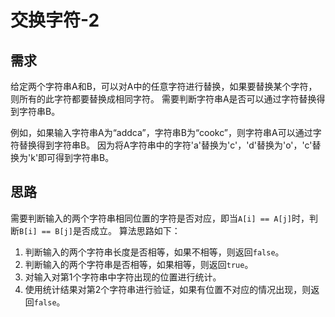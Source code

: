 # 交换字符-2
## 需求
给定两个字符串A和B，可以对A中的任意字符进行替换，如果要替换某个字符，则所有的此字符都要替换成相同字符。
需要判断字符串A是否可以通过字符替换得到字符串B。

例如，如果输入字符串A为“addca”，字符串B为“cookc”，则字符串A可以通过字符替换得到字符串B。
因为将A字符串中的字符'a'替换为'c'，'d'替换为'o'，'c'替换为'k'即可得到字符串B。




## 思路
需要判断输入的两个字符串相同位置的字符是否对应，即当`A[i] == A[j]`时，判断`B[i] == B[j]`是否成立。
算法思路如下：
1. 判断输入的两个字符串长度是否相等，如果不相等，则返回`false`。
2. 判断输入的两个字符串是否相等，如果相等，则返回`true`。
3. 对输入对第1个字符串中字符出现的位置进行统计。
4. 使用统计结果对第2个字符串进行验证，如果有位置不对应的情况出现，则返回`false`。